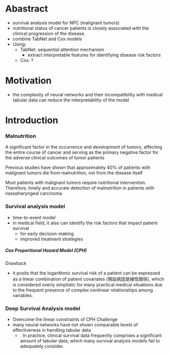 
# Abastract
+ survival analysis model for NPC (malignant tumors)
+ nutritional status of cancer patients is closely associated with the clinical progression of the disease.
+ combine TabNet and Cox models
+ Using:
	+ TabNet: sequential attention mechanism
		+ extract interpretable features for identifying disease risk factors
	+ Cox: ?

# Motivation
+ the complexity of neural networks and their incompatibility with medical tabular data can reduce the interpretability of the model

# Introduction
### Malnutrition 
A significant factor in the occurrence and development of tumors, affecting the entire course of cancer and serving as the primary negative factor for the adverse clinical outcomes of tumor patients

Previous studies have shown that approximately 40% of patients with malignant tumors die from malnutrition, not from the disease itself

Most patients with malignant tumors require nutritional intervention. Therefore, timely and accurate detection of malnutrition in patients with nasopharyngeal carcinoma

### Survival analysis model
+ time-to-event model
+ in medical field, it also can identify the risk factors that impact patient survival
	+ for early decision-making
	+ improved treatment strategies
##### Cox Proportional Hazard Model (CPH)
Drawback
+ it posits that the logarithmic survival risk of a patient can be expressed as a linear combination of patient covariates (預設病因是線性關係), which is considered overly simplistic for many practical medical situations due to the frequent presence of complex nonlinear relationships among variables.

### Deep Survival Analysis model
+ Overcome the linear constraints of CPH
Challenge
+ many neural networks have not shown comparable levels of effectiveness in handling tabular data
	+ . In practice, clinical survival data frequently comprises a significant amount of tabular data, which many survival analysis models fail to adequately consider.
